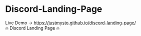 # Discord-Landing-Page
Live Demo -> https://justmysto.github.io/discord-landing-page/
<br>
🔥 Discord Landing Page 🔥
